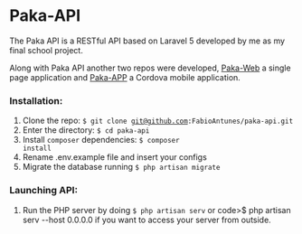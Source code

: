 Paka-API
=============

The Paka API is a RESTful API based on Laravel 5 developed by me as my final school project.

Along with Paka API another two repos were developed, [Paka-Web](https://github.com/FabioAntunes/paka-web) a single page application and [Paka-APP](https://github.com/FabioAntunes/paka-app) a Cordova mobile application.


### Installation:
  1. Clone the repo: <code>$ git clone git@github.com:FabioAntunes/paka-api.git</code>
  2. Enter the directory: <code>$ cd paka-api</code>
  3. Install <code>composer</code> dependencies: <code>$ composer install</code>
  4. Rename .env.example file and insert your configs 
  5. Migrate the database running <code>$ php artisan migrate</code>
  
### Launching API:
  1. Run the PHP server by doing <code>$ php artisan serv</code> or code>$ php artisan serv --host 0.0.0.0</code> if you want to access your server from outside.